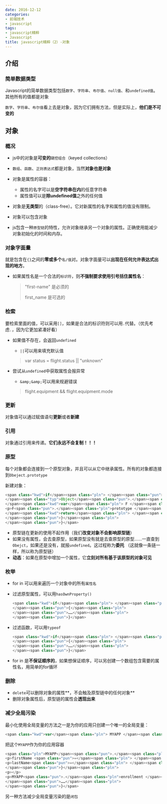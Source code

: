 ```yaml
---
date: 2016-12-12
categories: 
- 前端技术
- javascript
tags:
- javascript精粹
- Javascript
title: javascript精粹（2）-对象
---
```


## 介绍



### 简单数据类型



Javascript的简单数据类型包括`数字`、`字符串`、`布尔值`、`null值`、和`undefined值`。其他所有的值都是对象



`数字`、`字符串`、`布尔值`看上去是对象，因为它们拥有方法，但是实际上，**他们是不可变的**



## 对象



### 概况



- js中的对象是**可变的**`键控组合`（keyed collections）
- `数组`、`函数`、`正则表达式`都是对象，当然**对象也是对象**
- 对象是属性的容器： 

    - 属性的名字可以是**空字符串在内**的任意字符串
    - 属性值可以是**除undefined值**之外的任何值

    <!-- -->

- 对象是**无类型**的（class-free）。它对新属性的名字和属性的值没有限制。
- 对象可以包含对象
- js包含一种`原型链`的特性，允许对象继承另一个对象的属性。正确使用能减少对象初始化的时间和内存。

<!-- -->



### 对象字面量



就是包含在`{}`之间的**零或多个**`名/值`对。对象字面量可以**出现在任何允许表达式出现的地方**。



- 如果属性名是一个合法的`标识符`，则**不强制要求使用引号括住属性名**：

    > "first-name" 是必须的
    > 
    > 
    > 
    > first\_name 是可选的


<!-- -->



### 检索



要检索里面的值，可以采用`[]`，如果是合法的标识符则可以用`.`代替。（优先考虑`.`，因为它更加紧凑好看）



- 如果值不存在，会返回`undefined`

    - `||`可以用来填充默认值

    <!-- -->

    > var status = flight.status \|\| "unknown"

- 尝试从`undefined`中获取属性会报异常

    - `&amp;&amp;`可以用来规避错误

    <!-- -->

    > flight.equipment && flight.equipment.mode


<!-- -->



### 更新



对象值可以通过赋值语句**更新**或者**新建**



### 引用



对象通过引用来传递。**它们永远不会复制！！！**



### 原型



每个对象都会连接到一个原型对象，并且可以从它中继承属性。所有的对象都连接到`Obeject.prototype`



新建对象：



```javascript
<span class="kwd">if</span><span class="pln"> </span><span class="pun">(</span><span class="kwd">typeof</span><span class="pln"> </span><span class="typ">Object</span><span class="pun">.</span><span class="pln">beget </span><span class="pun">!==</span><span class="pln"> </span><span class="str">'function'</span><span class="pun">){</span><span class="pln">
</span><span class="typ">Object</span><span class="pun">.</span><span class="pln">create </span><span class="pun">=</span><span class="pln"> </span><span class="kwd">function</span><span class="pun">(</span><span class="pln">o</span><span class="pun">){</span><span class="pln">
</span><span class="kwd">var</span><span class="pln"> F </span><span class="pun">=</span><span class="pln"> </span><span class="kwd">function</span><span class="pun">(){};</span><span class="pln">
<p>F<span class="pun">.</span><span class="pln">prototype </span><span class="pun">=</span><span class="pln"> o</span><span class="pun">;</span><span class="pln"></span></p>
</span><span class="kwd">return</span><span class="pln"> </span><span class="kwd">new</span><span class="pln"> F</span><span class="pun">();</span><span class="pln">
</span><span class="pun">}</span><span class="pln">
</span><span class="pun">}</span>
```



- 原型链在更新的使用不起作用（我们**改变对象不会影响原型链**）
- 如果没有属性，会去查原型，如果原型没有就是去查原型的原型……一直查到`Obejct`，如果还是没有，就报`undefined`。这过程称为**委托** （这就像一条链一样，所以称为原型链）
- **动态**：如果在原型中增加一个属性，它**立刻对所有基于该原型的对象可见**

<!-- -->



### 枚举



- for in 可以用来遍历一个对象中的所有`属性名`

- 过滤原型属性，可以用`hasOwnProperty()`

    ```javascript
    <span class="kwd">if</span><span class="pln"> </span><span class="pun">(</span><span class="kwd">typeof</span><span class="pln"> one_obejct</span><span class="pun">.</span><span class="pln">hasOwnProperty</span><span class="pun">(</span><span class="pln">name</span><span class="pun">))</span><span class="pln">
    </span><span class="pun">{</span><span class="pln">
    </span><span class="pun">……</span><span class="pln">
    </span><span class="pun">}</span>
    ```

- 过滤函数，可以用`typeof`

    ```javascript
    <span class="kwd">if</span><span class="pln"> </span><span class="pun">(</span><span class="kwd">typeof</span><span class="pln"> one_obejct</span><span class="pun">[</span><span class="pln">name</span><span class="pun">]</span><span class="pln"> </span><span class="pun">!==</span><span class="pln"> </span><span class="str">'function'</span><span class="pun">)</span><span class="pln">
    </span><span class="pun">{</span><span class="pln">
    </span><span class="pun">……</span><span class="pln">
    </span><span class="pun">}</span>
    ```

- for in 是**不保证顺序的**，如果想保证顺序，可以另创建一个数组包含需要的属性名，用简单的for循环


<!-- -->



### 删除



- `delete`可以删除对象的属性**，不会触及原型链中的任何对象**
- 删除对象属性后，原型链的属性会**透现出来**

<!-- -->



### 减少全局污染



最小化使用全局变量的方法之一是为你的应用只创建一个唯一的全局变量：



```javascript
<span class="kwd">var</span><span class="pln"> MYAPP </span><span class="pun">=</span><span class="pln"> </span><span class="pun">{};</span>
```



把这个`MYAPP`作为你的应用容器



```javascript
<span class="pln">MYAPP</span><span class="pun">.</span><span class="pln">person </span><span class="pun">=</span><span class="pln"> </span><span class="pun">{</span><span class="pln">
<p>firstName <span class="pun">=</span><span class="pln"> </span><span class="str">'Joe'</span><span class="pun">,</span><span class="pln"></span></p>
<p>lastName<span class="pun">=</span><span class="pln"> </span><span class="str">'Howard'</span><span class="pln"></span></p>
</span><span class="pun">}</span><span class="pln">
<p></p>
<p>MYAPP<span class="pun">.</span><span class="pln">enrollment </span><span class="pun">=</span><span class="pln"> </span><span class="kwd">function</span><span class="pun">(){</span><span class="pln"></span></p>
</span><span class="pun">……</span><span class="pln">
</span><span class="pun">}</span>
```



另一种方法减少全局变量污染的是`闭包`

